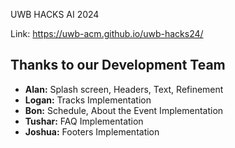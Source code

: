 UWB HACKS AI 2024

Link: https://uwb-acm.github.io/uwb-hacks24/

## Thanks to our Development Team

- **Alan:** Splash screen, Headers, Text, Refinement
- **Logan:** Tracks Implementation
- **Bon:** Schedule, About the Event Implementation
- **Tushar:** FAQ Implementation
- **Joshua:** Footers Implementation

